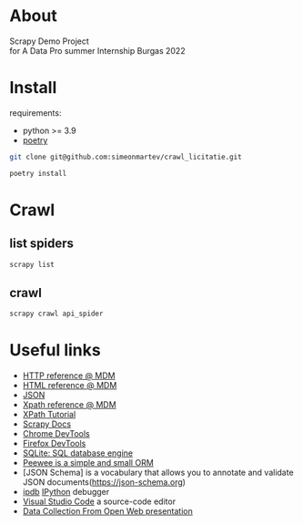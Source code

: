 # About
Scrapy Demo Project  
for A Data Pro summer Internship Burgas 2022
# Install
requirements:
- python >= 3.9
- [poetry](https://python-poetry.org)
```bash
git clone git@github.com:simeonmartev/crawl_licitatie.git

poetry install
```

# Crawl

## list spiders
```bash
scrapy list
```

## crawl
```bash
scrapy crawl api_spider
```

# Useful links
- [HTTP reference @ MDM](https://developer.mozilla.org/en-US/docs/Web/HTTP)
- [HTML reference @ MDM](https://developer.mozilla.org/en-US/docs/Web/HTML)
- [JSON](https://developer.mozilla.org/en-US/docs/Web/JavaScript/Reference/Global_Objects/JSON)
- [Xpath reference @ MDM](https://developer.mozilla.org/en-US/docs/Web/XPath)
- [XPath Tutorial](https://www.w3schools.com/xml/xpath_intro.asp)
- [Scrapy Docs](https://docs.scrapy.org/en/latest/index.html)
- [Chrome DevTools](https://developer.chrome.com/docs/devtools/overview/)
- [Firefox DevTools](https://firefox-dev.tools)
- [SQLite: SQL database engine](https://www.sqlite.org/index.html)
- [Peewee is a simple and small ORM](http://docs.peewee-orm.com/en/latest/)
- [JSON Schema] is a vocabulary that allows you to annotate and validate JSON documents(https://json-schema.org)
- [ipdb](https://github.com/gotcha/ipdb) [IPython](http://ipython.org) debugger
- [Visual Studio Code](https://code.visualstudio.com)  a source-code editor
- [Data Collection From Open Web presentation](https://docs.google.com/presentation/d/1MqJKjupMIxKKVkwXwSOpx1iEgq3ACH7k39SclkjDWik/edit?usp=sharing)